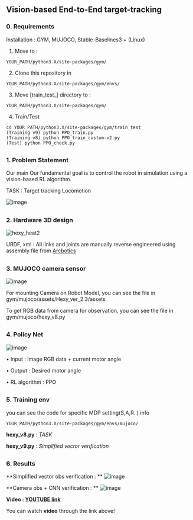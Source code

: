 ## Vision-based End-to-End target-tracking

### 0. Requirements
 Installation : GYM, MUJOCO, Stable-Baselines3 + (Linux)

  1. Move to :

    YOUR_PATH/python3.X/site-packages/gym/

  2. Clone this repository in

    YOUR_PATH/python3.X/site-packages/gym/envs/
    
  3. Move [train_test_] directory to :

    YOUR_PATH/python3.X/site-packages/gym/
    
  4. Train/Test

    cd YOUR_PATH/python3.X/site-packages/gym/train_test_
    (Training v9) python PPO_train.py
    (Training v8) python PPO_train_custum-v2.py
    (Test) python PPO_check.py
    
    
##
### 1. Problem Statement

Our main Our fundamental goal is to control the robot in simulation using a vision-based RL algorithm.

TASK : Target tracking Locomotion

![image](https://user-images.githubusercontent.com/74540268/183004358-ea2d3f36-fce0-4717-adcd-ef64bc1f3c92.png)



##
### 2. Hardware 3D design

![hexy_heat2](https://user-images.githubusercontent.com/74540268/169944721-46a89900-eaed-4b17-b6cb-a4496fd48ab6.PNG)

URDF, xml : All links and joints are manually reverse engineered using assembly file from [Arcbotics](http://arcbotics.com/products/hexy/) 

##
### 3. MUJOCO camera sensor

![image](https://user-images.githubusercontent.com/74540268/183004430-8e820044-b7ad-48bb-8a43-1c519efd3879.png)


For mounting Camera on Robot Model, you can see the file in gym/mujoco/assets/Hexy_ver_2.3/assets

To get RGB data from camera for observation, you can see the file in gym/mujoco/hexy_v8.py


##
### 4. Policy Net

![image](https://user-images.githubusercontent.com/74540268/179349101-6eb8b4ff-d24e-486e-99dd-2e28ca9d6620.png)


• Input : Image RGB data + current motor angle


• Output : Desired motor angle

• RL algorithm : PPO


##
### 5. Training env
you can see the code for specific MDP setting(S,A,R..) info

    YOUR_PATH/python3.X/site-packages/gym/envs/mujoco/


**hexy_v8.py** : *TASK*

**hexy_v9.py** : *Simplified vector verification*


 
##
### 6. Results

**Simplified vector obs verification : ** 
![image](https://user-images.githubusercontent.com/74540268/183004580-cc32688b-8a1c-4dca-adc0-e95dfffaec85.png)

**Camera obs + CNN verification : ** 
![image](https://user-images.githubusercontent.com/74540268/183004664-03896098-c707-4258-b5c3-d086483bebf1.png)


**Video : [YOUTUBE link](https://youtu.be/kn1GcEtVa3g)**

You can watch **video** through the link above!



##
